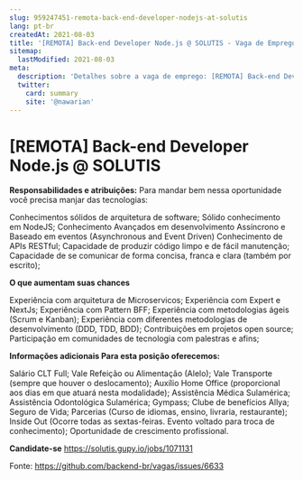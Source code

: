 ```yaml
---
slug: 959247451-remota-back-end-developer-nodejs-at-solutis
lang: pt-br
createdAt: 2021-08-03
title: '[REMOTA] Back-end Developer Node.js @ SOLUTIS - Vaga de Emprego'
sitemap:
  lastModified: 2021-08-03
meta:
  description: 'Detalhes sobre a vaga de emprego: [REMOTA] Back-end Developer Node.js @ SOLUTIS'
  twitter:
    card: summary
    site: '@nawarian'
---
```


# [REMOTA] Back-end Developer Node.js @ SOLUTIS

**Responsabilidades e atribuições:**
Para mandar bem nessa oportunidade você precisa manjar das tecnologias:

Conhecimentos sólidos de arquitetura de software;
Sólido conhecimento em NodeJS;
Conhecimento Avançados em desenvolvimento Assíncrono e Baseado em eventos (Asynchronous and Event Driven)
Conhecimento de APIs RESTful;
Capacidade de produzir código limpo e de fácil manutenção;
Capacidade de se comunicar de forma concisa, franca e clara (também por escrito);

**O que aumentam suas chances**

Experiência com arquitetura de Microservicos;
Experiência com Expert e NextJs;
Experiência com Pattern BFF;
Experiência com metodologias ágeis (Scrum e Kanban);
Experiência com diferentes metodologias de desenvolvimento (DDD, TDD, BDD);
Contribuições em projetos open source;
Participação em comunidades de tecnologia com palestras e afins;

**Informações adicionais
﻿Para esta posição oferecemos:**

Salário CLT Full;
Vale Refeição ou Alimentação (Alelo);
Vale Transporte (sempre que houver o deslocamento);
Auxílio Home Office (proporcional aos dias em que atuará nesta modalidade);
Assistência Médica Sulamérica;
Assistência Odontológica Sulamérica;
Gympass;
Clube de benefícios Allya;
Seguro de Vida;
Parcerias (Curso de idiomas, ensino, livraria, restaurante);
Inside Out (Ocorre todas as sextas-feiras. Evento voltado para troca de conhecimento);
Oportunidade de crescimento profissional.

**Candidate-se**
https://solutis.gupy.io/jobs/1071131

Fonte: https://github.com/backend-br/vagas/issues/6633